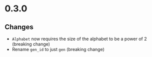 # 0.3.0

## Changes
- `Alphabet` now requires the size of the alphabet to be a power of 2 (breaking change)
- Rename `gen_id` to just `gen` (breaking change)
